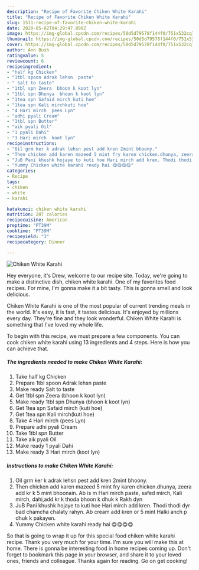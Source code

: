 ```yaml
---
description: "Recipe of Favorite Chiken White Karahi"
title: "Recipe of Favorite Chiken White Karahi"
slug: 1511-recipe-of-favorite-chiken-white-karahi
date: 2020-05-02T04:29:47.090Z
image: https://img-global.cpcdn.com/recipes/50d5d79578f144f0/751x532cq70/chiken-white-karahi-recipe-main-photo.jpg
thumbnail: https://img-global.cpcdn.com/recipes/50d5d79578f144f0/751x532cq70/chiken-white-karahi-recipe-main-photo.jpg
cover: https://img-global.cpcdn.com/recipes/50d5d79578f144f0/751x532cq70/chiken-white-karahi-recipe-main-photo.jpg
author: Ann Bush
ratingvalue: 5
reviewcount: 6
recipeingredient:
- "half kg Chicken"
- "1tbl spoon Adrak lehsn  paste"
- " Salt to taste"
- "1tbl spn Zeera  bhoon k koot lyn"
- "1tbl spn Dhunya  bhoon k koot lyn"
- "1tea spn Safaid mirch kuti hoe"
- "1tea spn Kali mirchkuti hoe"
- "4 Hari mirch  pees Lyn"
- "adhi pyali Cream"
- "1tbl spn Butter"
- "aik pyali Oil"
- "1 pyali Dahi"
- "3 Hari mirch  koot lyn"
recipeinstructions:
- "Oil grm ker k adrak lehsn pest add kren 2mint bhoony."
- "Then chicken add karen mazeed 5 mint fry karen chicken.dhunya, zeera add kr k 5 mint bhoonain. Ab is m Hari mirch paste, safed mirch, Kali mirch, dahi,add kr k thoda bhoon k dhuk k Rakh dyn"
- "JuB Pani khushk hojaye to kuti hoe Hari mirch add kren. Thodi thodi dyr bad chamcha chalaty rahyn. Ab cream add kren or 5 mint Halki anch p dhuk k pakayen."
- "Yummy Chicken white karahi ready hai 😋😋😋😋"
categories:
- Recipe
tags:
- chiken
- white
- karahi

katakunci: chiken white karahi 
nutrition: 207 calories
recipecuisine: American
preptime: "PT39M"
cooktime: "PT39M"
recipeyield: "3"
recipecategory: Dinner

---
```



![Chiken White Karahi](https://img-global.cpcdn.com/recipes/50d5d79578f144f0/751x532cq70/chiken-white-karahi-recipe-main-photo.jpg)

Hey everyone, it's Drew, welcome to our recipe site. Today, we're going to make a distinctive dish, chiken white karahi. One of my favorites food recipes. For mine, I'm gonna make it a bit tasty. This is gonna smell and look delicious.

Chiken White Karahi is one of the most popular of current trending meals in the world. It's easy, it is fast, it tastes delicious. It's enjoyed by millions every day. They're fine and they look wonderful. Chiken White Karahi is something that I've loved my whole life.




To begin with this recipe, we must prepare a few components. You can cook chiken white karahi using 13 ingredients and 4 steps. Here is how you can achieve that.

<!--inarticleads1-->

##### The ingredients needed to make Chiken White Karahi:

1. Take half kg Chicken
1. Prepare 1tbl spoon Adrak lehsn  paste
1. Make ready  Salt to taste
1. Get 1tbl spn Zeera  (bhoon k koot lyn)
1. Make ready 1tbl spn Dhunya  (bhoon k koot lyn)
1. Get 1tea spn Safaid mirch (kuti hoe)
1. Get 1tea spn Kali mirch(kuti hoe)
1. Take 4 Hari mirch  (pees Lyn)
1. Prepare adhi pyali Cream
1. Take 1tbl spn Butter
1. Take aik pyali Oil
1. Make ready 1 pyali Dahi
1. Make ready 3 Hari mirch  (koot lyn)




<!--inarticleads2-->

##### Instructions to make Chiken White Karahi:

1. Oil grm ker k adrak lehsn pest add kren 2mint bhoony.
1. Then chicken add karen mazeed 5 mint fry karen chicken.dhunya, zeera add kr k 5 mint bhoonain. Ab is m Hari mirch paste, safed mirch, Kali mirch, dahi,add kr k thoda bhoon k dhuk k Rakh dyn
1. JuB Pani khushk hojaye to kuti hoe Hari mirch add kren. Thodi thodi dyr bad chamcha chalaty rahyn. Ab cream add kren or 5 mint Halki anch p dhuk k pakayen.
1. Yummy Chicken white karahi ready hai 😋😋😋😋




So that is going to wrap it up for this special food chiken white karahi recipe. Thank you very much for your time. I'm sure you will make this at home. There is gonna be interesting food in home recipes coming up. Don't forget to bookmark this page in your browser, and share it to your loved ones, friends and colleague. Thanks again for reading. Go on get cooking!
